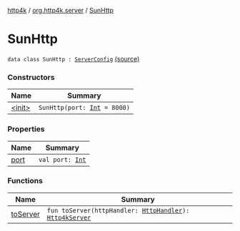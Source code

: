 [http4k](../../index.md) / [org.http4k.server](../index.md) / [SunHttp](./index.md)

# SunHttp

`data class SunHttp : `[`ServerConfig`](../-server-config/index.md) [(source)](https://github.com/http4k/http4k/blob/master/http4k-core/src/main/kotlin/org/http4k/server/SunHttp.kt#L14)

### Constructors

| Name | Summary |
|---|---|
| [&lt;init&gt;](-init-.md) | `SunHttp(port: `[`Int`](https://kotlinlang.org/api/latest/jvm/stdlib/kotlin/-int/index.html)` = 8000)` |

### Properties

| Name | Summary |
|---|---|
| [port](port.md) | `val port: `[`Int`](https://kotlinlang.org/api/latest/jvm/stdlib/kotlin/-int/index.html) |

### Functions

| Name | Summary |
|---|---|
| [toServer](to-server.md) | `fun toServer(httpHandler: `[`HttpHandler`](../../org.http4k.core/-http-handler.md)`): `[`Http4kServer`](../-http4k-server/index.md) |
